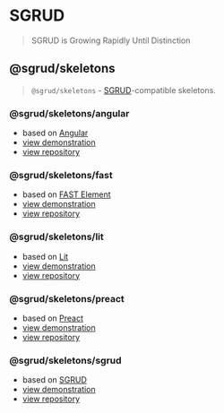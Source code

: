 # SGRUD
> SGRUD is Growing Rapidly Until Distinction

## @sgrud/skeletons
> `@sgrud/skeletons` - [SGRUD](https://sgrud.github.io)-compatible skeletons.

### @sgrud/skeletons/angular
- based on [Angular](https://angular.io)
- [view demonstration](https://sgrud.github.io/skeletons/angular)
- [view repository](https://github.com/sgrud/skeletons/tree/main/angular)

### @sgrud/skeletons/fast
- based on [FAST Element](https://www.fast.design)
- [view demonstration](https://sgrud.github.io/skeletons/fast)
- [view repository](https://github.com/sgrud/skeletons/tree/main/fast)

### @sgrud/skeletons/lit
- based on [Lit](https://lit.dev)
- [view demonstration](https://sgrud.github.io/skeletons/lit)
- [view repository](https://github.com/sgrud/skeletons/tree/main/lit)

### @sgrud/skeletons/preact
- based on [Preact](https://preactjs.com)
- [view demonstration](https://sgrud.github.io/skeletons/preact)
- [view repository](https://github.com/sgrud/skeletons/tree/main/preact)

### @sgrud/skeletons/sgrud
- based on [SGRUD](https://sgrud.github.io)
- [view demonstration](https://sgrud.github.io/skeletons/sgrud)
- [view repository](https://github.com/sgrud/skeletons/tree/main/sgrud)
